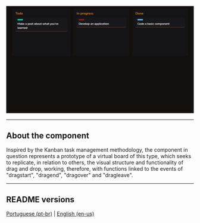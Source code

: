 <div align="center">
  <img src="./.github/demo.png" />
</div>

<hr>

## About the component

<p>
  Inspired by the Kanban task management methodology, the component in question represents a prototype of a virtual board of this type, which seeks to replicate, in relation to others, the visual structure and functionality of drag and drop, working, therefore, with functions linked to the events of "dragstart", "dragend", "dragover" and "dragleave".
</p>

<hr>

## README versions

<div>
  <a href="https://github.com/trybrito/handling-drag-and-drop-events/blob/main/README.md">
    Portuguese (pt-br)</a>
  |   
  <a href="https://github.com/trybrito/handling-drag-and-drop-events/blob/main/README-en.md">
    English (en-us)</a>
</div>
